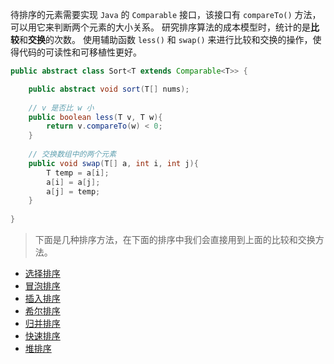 待排序的元素需要实现 `Java` 的 `Comparable` 接口，该接口有 `compareTo()` 方法，可以用它来判断两个元素的大小关系。
研究排序算法的成本模型时，统计的是**比较**和**交换**的次数。
使用辅助函数 `less()` 和 `swap()` 来进行比较和交换的操作，使得代码的可读性和可移植性更好。

```java
public abstract class Sort<T extends Comparable<T>> {

	public abstract void sort(T[] nums);
	
	// v 是否比 w 小
	public boolean less(T v, T w){
		return v.compareTo(w) < 0;
	}
	
	// 交换数组中的两个元素
	public void swap(T[] a, int i, int j){
		T temp = a[i];
		a[i] = a[j];
		a[j] = temp;
	}
	
}
```

> 下面是几种排序方法，在下面的排序中我们会直接用到上面的比较和交换方法。

- [选择排序](notebook/排序/选择排序)
- [冒泡排序](notebook/排序/冒泡排序)
- [插入排序](notebook/排序/插入排序)
- [希尔排序](notebook/排序/希尔排序)
- [归并排序](notebook/排序/归并排序)
- [快速排序](notebook/排序/快速排序)
- [堆排序](notebook/排序/堆排序)

